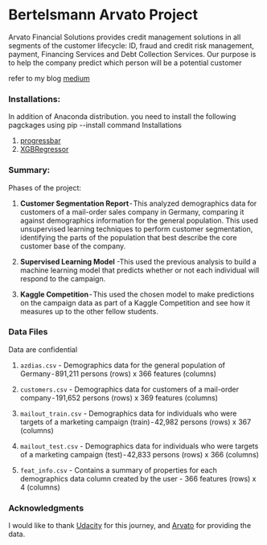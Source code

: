 # Bertelsmann Arvato Project
Arvato Financial Solutions provides credit management solutions in all segments of the customer lifecycle: ID, fraud and credit risk management, payment, Financing Services and Debt Collection Services. Our purpose is to help the company predict which person will be a potential customer

refer to my blog [medium](https://medium.com/@ahmad.n.althamer/create-a-customer-segmentation-report-for-arvato-financial-services-ae82314ef97b?source=friends_link&sk=06a8423194b28a6c1bd66e6b20419bda)
### Installations:
In addition of Anaconda distribution. you need to install the following pagckages using pip --install command
Installations
1. [progressbar](https://pypi.org/project/progressbar/)
2. [XGBRegressor](https://xgboost.readthedocs.io/en/latest/python/python_api.html)

### Summary:

Phases of the project:

1. **Customer Segmentation Report** - This analyzed demographics data for customers of a mail-order sales company in Germany, comparing it against demographics information for the general population. This used unsupervised learning techniques to perform customer segmentation, identifying the parts of the population that best describe the core
customer base of the company. 

2. **Supervised Learning Model** -This used the previous analysis to build a machine learning model that predicts whether or not each individual will respond to the campaign.

3. **Kaggle Competition** - This used the chosen model to make predictions on the campaign data as part of a Kaggle Competition and see how it measures up to the other fellow students.

### Data Files
Data are confidential
1. `azdias.csv` - Demographics data for the general population of Germany - 891,211 persons (rows) x 366 features (columns)

2. `customers.csv` - Demographics data for customers of a mail-order company - 191,652 persons (rows) x 369 features (columns)

3. `mailout_train.csv` - Demographics data for individuals who were targets of a marketing campaign (train) - 42,982 persons (rows) x 367 (columns)

4. `mailout_test.csv` - Demographics data for individuals who were targets of a marketing campaign (test) - 42,833 persons (rows) x 366 (columns)

5. `feat_info.csv` - Contains a summary of properties for each demographics data column created by the user - 366 features (rows) x 4 (columns)

### Acknowledgments

I would like to thank [Udacity](https://eu.udacity.com/) for this journey, and [Arvato](https://www.arvato.com/)  for providing the data.
